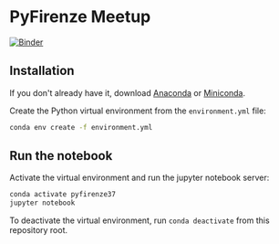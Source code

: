 # PyFirenze Meetup

[![Binder](https://mybinder.org/badge_logo.svg)](https://mybinder.org/v2/gh/jackdbd/python-firenze-meetup-2020-02-06/master)

## Installation

If you don't already have it, download [Anaconda](https://www.anaconda.com/distribution/) or [Miniconda](https://docs.conda.io/en/latest/miniconda.html).

Create the Python virtual environment from the `environment.yml` file:

```sh
conda env create -f environment.yml
```

## Run the notebook

Activate the virtual environment and run the jupyter notebook server:

```sh
conda activate pyfirenze37
jupyter notebook
```

To deactivate the virtual environment, run `conda deactivate` from this repository root.
